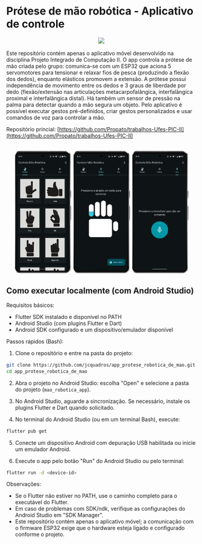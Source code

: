 # Prótese de mão robótica - Aplicativo de controle

<p align="center">
  <img src="https://skillicons.dev/icons?i=androidstudio,dart,flutter" />
</p>

Este repositório contém apenas o aplicativo móvel desenvolvido na disciplina Projeto Integrado de Computação II. O app controla a prótese de mão criada pelo grupo: comunica-se com um ESP32 que aciona 5 servomotores para tensionar e relaxar fios de pesca (produzindo a flexão dos dedos), enquanto elásticos promovem a extensão. A prótese possui independência de movimento entre os dedos e 3 graus de liberdade por dedo (flexão/extensão nas articulações metacarpofalângica, interfalângica proximal e interfalângica distal). Há também um sensor de pressão na palma para detectar quando a mão segura um objeto. Pelo aplicativo é possível executar gestos pré-definidos, criar gestos personalizados e usar comandos de voz para controlar a mão.

Repositório princial: [https://github.com/Propato/trabalhos-Ufes-PIC-II](https://github.com/Propato/trabalhos-Ufes-PIC-II)

<br/>

<div align="center">
  <img src="./assets/docs/images/screenshot_1.png" alt="" width="30%"/>
  <img src="/assets/docs/images/screenshot_2.png" alt="" width="30%"/>
  <img src="/assets/docs/images/screenshot_3.png" alt="" width="30%"/>
</div>

## Como executar localmente (com Android Studio)

Requisitos básicos:

- Flutter SDK instalado e disponível no PATH
- Android Studio (com plugins Flutter e Dart)
- Android SDK configurado e um dispositivo/emulador disponível

Passos rápidos (Bash):

1. Clone o repositório e entre na pasta do projeto:

```bash
git clone https://github.com/jcquadros/app_protese_robotica_de_mao.git
cd app_protese_robotica_de_mao
```

2. Abra o projeto no Android Studio: escolha "Open" e selecione a pasta do projeto (`mao_robotica_app`).

3. No Android Studio, aguarde a sincronização. Se necessário, instale os plugins Flutter e Dart quando solicitado.

4. No terminal do Android Studio (ou em um terminal Bash), execute:

```bash
flutter pub get
```

5. Conecte um dispositivo Android com depuração USB habilitada ou inicie um emulador Android.

6. Execute o app pelo botão "Run" do Android Studio ou pelo terminal:

```bash
flutter run -d <device-id>
```

Observações:

- Se o Flutter não estiver no PATH, use o caminho completo para o executável do Flutter.
- Em caso de problemas com SDK/ndk, verifique as configurações do Android Studio em "SDK Manager".
- Este repositório contém apenas o aplicativo móvel; a comunicação com o firmware ESP32 exige que o hardware esteja ligado e configurado conforme o projeto.
